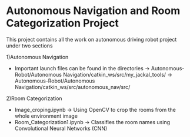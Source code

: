 # Autonomous Navigation and Room Categorization Project

This project contains all the work on autonomous driving robot project under two sections

1)Autonomous Navigation
  - Important launch files can be found in the directories -> Autonomous-Robot/Autonomous Navigation/catkin_ws/src/my_jackal_tools/ 
                                                           -> Autonomous-Robot/Autonomous Navigation/catkin_ws/src/autonomous_nav/src/
                                                          
2)Room Categorization
  - Image_croping.ipynb -> Using OpenCV to crop the rooms from the whole environment image
  - Room_Categorization1.ipynb -> Classifies the room names using Convolutional Neural Networks (CNN)

